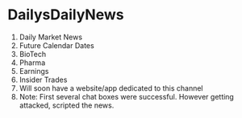 # DailysDailyNews
1. Daily Market News
2.  Future Calendar Dates
3.  BioTech
4.  Pharma
5.  Earnings
6.  Insider Trades
7.  Will soon have a website/app dedicated to this channel
8.  Note: First several chat boxes were successful. However getting attacked, scripted the news.
   

